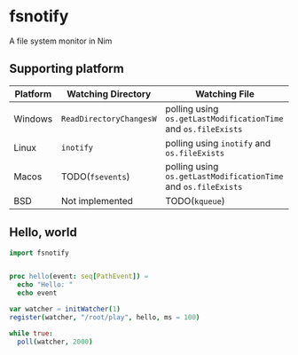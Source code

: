 # fsnotify
A file system monitor in Nim

## Supporting platform

|Platform|Watching Directory|Watching File|
|---|---|---|
|Windows|`ReadDirectoryChangesW` |polling using `os.getLastModificationTime` and `os.fileExists`|
|Linux|`inotify`|polling using `inotify` and `os.fileExists`|
|Macos|TODO(`fsevents`)|polling using `os.getLastModificationTime` and `os.fileExists`|
|BSD|Not implemented|TODO(`kqueue`)|

## Hello, world

```nim
import fsnotify


proc hello(event: seq[PathEvent]) =
  echo "Hello: "
  echo event

var watcher = initWatcher(1)
register(watcher, "/root/play", hello, ms = 100)

while true:
  poll(watcher, 2000)
```
